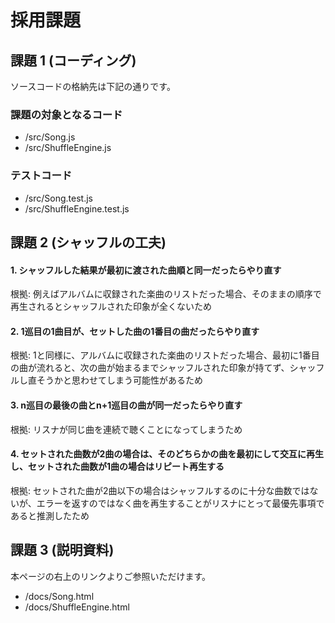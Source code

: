 # 採用課題

## 課題 1 (コーディング)

ソースコードの格納先は下記の通りです。

### 課題の対象となるコード

* /src/Song.js
* /src/ShuffleEngine.js

### テストコード

* /src/Song.test.js
* /src/ShuffleEngine.test.js

## 課題 2 (シャッフルの工夫)

#### 1. シャッフルした結果が最初に渡された曲順と同一だったらやり直す

根拠: 例えばアルバムに収録された楽曲のリストだった場合、そのままの順序で再生されるとシャッフルされた印象が全くないため

#### 2. 1巡目の1曲目が、セットした曲の1番目の曲だったらやり直す
根拠: 1と同様に、アルバムに収録された楽曲のリストだった場合、最初に1番目の曲が流れると、次の曲が始まるまでシャッフルされた印象が持てず、シャッフルし直そうかと思わせてしまう可能性があるため

#### 3. n巡目の最後の曲とn+1巡目の曲が同一だったらやり直す

根拠: リスナが同じ曲を連続で聴くことになってしまうため

#### 4. セットされた曲数が2曲の場合は、そのどちらかの曲を最初にして交互に再生し、セットされた曲数が1曲の場合はリピート再生する

根拠: セットされた曲が2曲以下の場合はシャッフルするのに十分な曲数ではないが、エラーを返すのではなく曲を再生することがリスナにとって最優先事項であると推測したため


## 課題 3 (説明資料)

本ページの右上のリンクよりご参照いただけます。

* /docs/Song.html
* /docs/ShuffleEngine.html